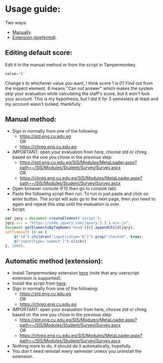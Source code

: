 # Usage guide:
Two ways:
- [Manually](https://github.com/mostafa-abdelbrr/auto-skip-cufe-chs-staff-evaluation#manual-method).
- [Extension (preferred)](https://github.com/mostafa-abdelbrr/auto-skip-cufe-chs-staff-evaluation#automatic-method-extension).
## Editing default score:
Edit it in the manual method or from the script in Tampermonkey.
```javascript
value='6'
```
Change `6` to whichever value you want, I think score 1 is 0? Find out from the inspect element. 6 means "Can not answer" which makes the system skip your evaluation while calculating the staff's score, but it won't lock your account. This is my hypothesis, but I did it for 3 semesters at least and my account wasn't locked, thankfully.
## Manual method:
- Sign in normally from one of the following:
  - https://std.eng.cu.edu.eg
  <br>OR<br>
  - https://chreg.eng.cu.edu.eg
- IMPORTANT: open your evaluation from here, choose std or chreg based on the one you chose in the previous step: 
  - https://std.eng.cu.edu.eg/SIS/Modules/MetaLoader.aspx?path=~/SIS/Modules/Student/Survey/Survey.ascx
<br>OR<br>
  - https://chreg.eng.cu.edu.eg/SIS/Modules/MetaLoader.aspx?path=~/SIS/Modules/Student/Survey/Survey.ascx
- Open browser console (F12 then go to console tab).
- Paste the following script then run. To run in just paste and click on enter button. The script will auto go to the next page, then you need to again and repeat this step until the evaluation is over.
- Script:
```javascript
var jqry = document.createElement('script');
jqry.src = "https://code.jquery.com/jquery-3.3.1.min.js";
document.getElementsByTagName('head')[0].appendChild(jqry);
setTimeout( () => {
    $("td").children("input[value='6']").prop("checked", true);
    $("input[type='submit']").click()
}, 1000);
```

## Automatic method (extension):
- Install Tampermonkey extension [here](https://www.tampermonkey.net/) (note that any userscript extension is supported).
- Install the script from [here](https://raw.githubusercontent.com/mostafa-abdelbrr/auto-skip-cufe-chs-staff-evaluation/master/AutoEvaluate.user.js).
- Sign in normally from one of the following:
  - https://std.eng.cu.edu.eg
  <br>OR<br>
  - https://chreg.eng.cu.edu.eg
- IMPORTANT: open your evaluation from here, choose std or chreg based on the one you chose in the previous step: 
  - https://std.eng.cu.edu.eg/SIS/Modules/MetaLoader.aspx?path=~/SIS/Modules/Student/Survey/Survey.ascx
<br>OR<br>
  - https://chreg.eng.cu.edu.eg/SIS/Modules/MetaLoader.aspx?path=~/SIS/Modules/Student/Survey/Survey.ascx
- Nothing more to do, it should do it automatically, hopefully.
- You don't need reinstall every semester unless you uninstall the extension.